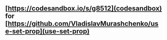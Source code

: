 ## [https://codesandbox.io/s/g8512](codesandbox) for [https://github.com/VladislavMurashchenko/use-set-prop](use-set-prop)
